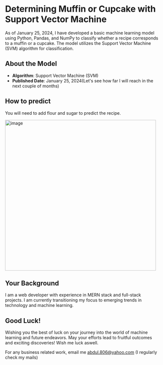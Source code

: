 # Determining Muffin or Cupcake with Support Vector Machine

As of January 25, 2024, I have developed a basic machine learning model using Python, Pandas, and NumPy to classify whether a recipe corresponds to a muffin or a cupcake. The model utilizes the Support Vector Machine (SVM) algorithm for classification.

## About the Model
- **Algorithm**: Support Vector Machine (SVM)
- **Published Date**: January 25, 2024(Let's see how far I will reach in the next couple of months)

## How to predict
You will need to add flour and sugar to predict the recipe.
<div>
  <img width="494" alt="image" src="https://github.com/AbdulHadi806/Muffin-or-cupcake-model/assets/113926529/4a76e14b-24ee-45c1-95f9-92126fb608e3">
</div>


## Your Background
I am a web developer with experience in MERN stack and full-stack projects. I am currently transitioning my focus to emerging trends in technology and machine learning.

## Good Luck!
Wishing you the best of luck on your journey into the world of machine learning and future endeavors. May your efforts lead to fruitful outcomes and exciting discoveries! Wish me luck aswell.

For any business related work, email me abdul.806@yahoo.com (I regularly check my mails)
